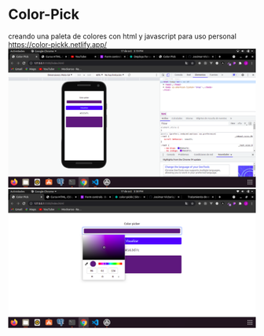 # Color-Pick

creando una paleta de colores con html y javascript para uso personal  https://color-pickk.netlify.app/
<img src='https://github.com/Josimar-Victoria/Color-Pick/blob/main/Captura%20de%20pantalla%20de%202021-10-17%2015-19-48.png?raw=true'/>
<img src='https://github.com/Josimar-Victoria/Color-Pick/blob/main/Captura%20de%20pantalla%20de%202021-10-17%2015-30-58.png?raw=true'/>
